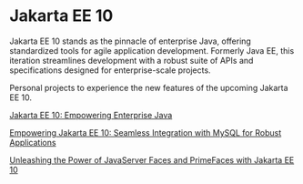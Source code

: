 # Jakarta EE 10
Jakarta EE 10 stands as the pinnacle of enterprise Java, offering standardized tools for agile application development. Formerly Java EE, this iteration streamlines development with a robust suite of APIs and specifications designed for enterprise-scale projects.

Personal projects to experience the new features of the upcoming Jakarta EE 10.

<a href="https://www.impesud.it/jakarta-ee-10-empowering-enterprise-java/">Jakarta EE 10: Empowering Enterprise Java</a>

<a href="https://www.impesud.it/empowering-jakarta-ee-10-seamless-integration-with-mysql-for-robust-applications/">Empowering Jakarta EE 10: Seamless Integration with MySQL for Robust Applications</a>

<a href="https://www.impesud.it/unleashing-the-power-of-javaserver-faces-and-primefaces-with-jakarta-ee-10/">Unleashing the Power of JavaServer Faces and PrimeFaces with Jakarta EE 10</a>
